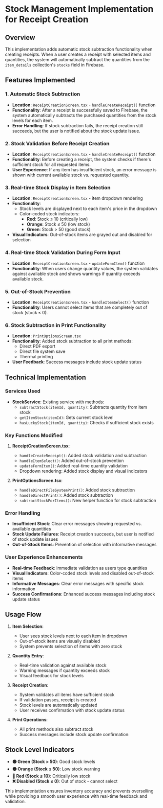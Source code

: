 # Stock Management Implementation for Receipt Creation

## Overview

This implementation adds automatic stock subtraction functionality when creating receipts. When a user creates a receipt with selected items and quantities, the system will automatically subtract the quantities from the `item_details` collection's `stocks` field in Firebase.

## Features Implemented

### 1. Automatic Stock Subtraction
- **Location**: `ReceiptCreationScreen.tsx` - `handleCreateReceipt()` function
- **Functionality**: After a receipt is successfully saved to Firebase, the system automatically subtracts the purchased quantities from the stock levels for each item.
- **Error Handling**: If stock subtraction fails, the receipt creation still succeeds, but the user is notified about the stock update issue.

### 2. Stock Validation Before Receipt Creation
- **Location**: `ReceiptCreationScreen.tsx` - `handleCreateReceipt()` function
- **Functionality**: Before creating a receipt, the system checks if there's sufficient stock for all requested items.
- **User Experience**: If any item has insufficient stock, an error message is shown with current available stock vs. requested quantity.

### 3. Real-time Stock Display in Item Selection
- **Location**: `ReceiptCreationScreen.tsx` - item dropdown rendering
- **Functionality**: 
  - Stock levels are displayed next to each item's price in the dropdown
  - Color-coded stock indicators:
    - **Red**: Stock ≤ 10 (critically low)
    - **Orange**: Stock ≤ 50 (low stock)
    - **Green**: Stock > 50 (good stock)
- **Visual Indicators**: Out-of-stock items are grayed out and disabled for selection

### 4. Real-time Stock Validation During Form Input
- **Location**: `ReceiptCreationScreen.tsx` - `updateFormItem()` function
- **Functionality**: When users change quantity values, the system validates against available stock and shows warnings if quantity exceeds available stock.

### 5. Out-of-Stock Prevention
- **Location**: `ReceiptCreationScreen.tsx` - `handleItemSelect()` function
- **Functionality**: Users cannot select items that are completely out of stock (stock ≤ 0).

### 6. Stock Subtraction in Print Functionality
- **Location**: `PrintOptionsScreen.tsx`
- **Functionality**: Added stock subtraction to all print methods:
  - Direct PDF export
  - Direct file system save
  - Thermal printing
- **User Feedback**: Success messages include stock update status

## Technical Implementation

### Services Used
- **StockService**: Existing service with methods:
  - `subtractStock(itemId, quantity)`: Subtracts quantity from item stock
  - `getItemStock(itemId)`: Gets current stock level
  - `hasLuckyStock(itemId, quantity)`: Checks if sufficient stock exists

### Key Functions Modified

1. **ReceiptCreationScreen.tsx**:
   - `handleCreateReceipt()`: Added stock validation and subtraction
   - `handleItemSelect()`: Added out-of-stock prevention
   - `updateFormItem()`: Added real-time quantity validation
   - Dropdown rendering: Added stock display and visual indicators

2. **PrintOptionsScreen.tsx**:
   - `handleDirectFileSystemPrint()`: Added stock subtraction
   - `handleDirectPrint()`: Added stock subtraction
   - `subtractStockForItems()`: New helper function for stock subtraction

### Error Handling
- **Insufficient Stock**: Clear error messages showing requested vs. available quantities
- **Stock Update Failures**: Receipt creation succeeds, but user is notified of stock update issues
- **Out-of-Stock Items**: Prevention of selection with informative messages

### User Experience Enhancements
- **Real-time Feedback**: Immediate validation as users type quantities
- **Visual Indicators**: Color-coded stock levels and disabled out-of-stock items
- **Informative Messages**: Clear error messages with specific stock information
- **Success Confirmations**: Enhanced success messages including stock update status

## Usage Flow

1. **Item Selection**:
   - User sees stock levels next to each item in dropdown
   - Out-of-stock items are visually disabled
   - System prevents selection of items with zero stock

2. **Quantity Entry**:
   - Real-time validation against available stock
   - Warning messages if quantity exceeds stock
   - Visual feedback for stock levels

3. **Receipt Creation**:
   - System validates all items have sufficient stock
   - If validation passes, receipt is created
   - Stock levels are automatically updated
   - User receives confirmation with stock update status

4. **Print Operations**:
   - All print methods also subtract stock
   - Success messages include stock update confirmation

## Stock Level Indicators

- **🟢 Green (Stock > 50)**: Good stock levels
- **🟡 Orange (Stock ≤ 50)**: Low stock warning  
- **🔴 Red (Stock ≤ 10)**: Critically low stock
- **❌ Disabled (Stock ≤ 0)**: Out of stock - cannot select

This implementation ensures inventory accuracy and prevents overselling while providing a smooth user experience with real-time feedback and validation.
